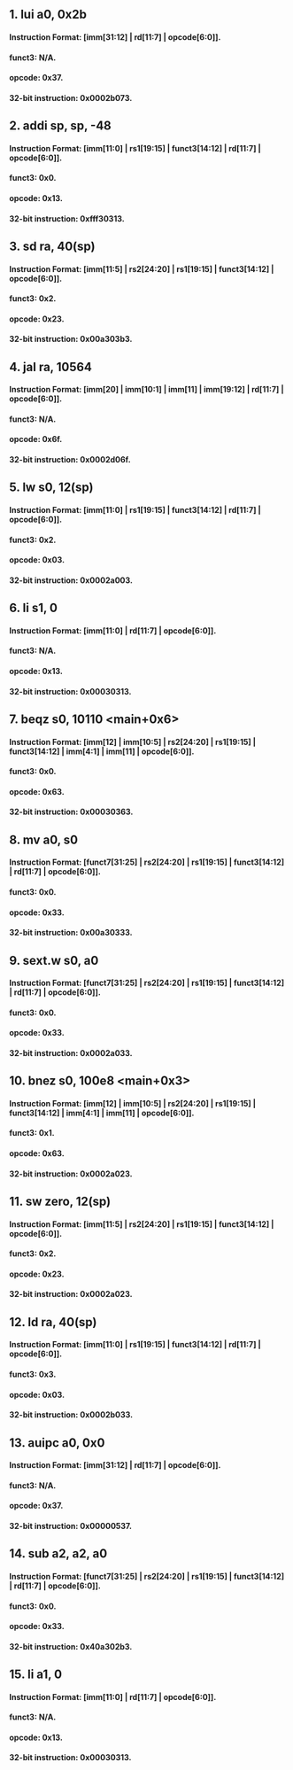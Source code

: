 ## 1. lui a0, 0x2b
#### Instruction Format: [imm[31:12] | rd[11:7] | opcode[6:0]].
#### funct3: N/A.
#### opcode: 0x37.
#### 32-bit instruction: 0x0002b073.

## 2. addi sp, sp, -48
#### Instruction Format: [imm[11:0] | rs1[19:15] | funct3[14:12] | rd[11:7] | opcode[6:0]].
#### funct3: 0x0.
#### opcode: 0x13.
#### 32-bit instruction: 0xfff30313.

## 3. sd ra, 40(sp)
#### Instruction Format: [imm[11:5] | rs2[24:20] | rs1[19:15] | funct3[14:12] | opcode[6:0]].
#### funct3: 0x2.
#### opcode: 0x23.
#### 32-bit instruction: 0x00a303b3.

## 4. jal ra, 10564 <printf>
#### Instruction Format: [imm[20] | imm[10:1] | imm[11] | imm[19:12] | rd[11:7] | opcode[6:0]].
#### funct3: N/A.
#### opcode: 0x6f.
#### 32-bit instruction: 0x0002d06f.

## 5. lw s0, 12(sp)
#### Instruction Format: [imm[11:0] | rs1[19:15] | funct3[14:12] | rd[11:7] | opcode[6:0]].
#### funct3: 0x2.
#### opcode: 0x03.
#### 32-bit instruction: 0x0002a003.

## 6. li s1, 0
#### Instruction Format: [imm[11:0] | rd[11:7] | opcode[6:0]].
#### funct3: N/A.
#### opcode: 0x13.
#### 32-bit instruction: 0x00030313.

## 7. beqz s0, 10110 <main+0x6>
#### Instruction Format: [imm[12] | imm[10:5] | rs2[24:20] | rs1[19:15] | funct3[14:12] | imm[4:1] | imm[11] | opcode[6:0]].
#### funct3: 0x0.
#### opcode: 0x63.
#### 32-bit instruction: 0x00030363.

## 8. mv a0, s0
#### Instruction Format: [funct7[31:25] | rs2[24:20] | rs1[19:15] | funct3[14:12] | rd[11:7] | opcode[6:0]].
#### funct3: 0x0.
#### opcode: 0x33.
#### 32-bit instruction: 0x00a30333.

## 9. sext.w s0, a0
#### Instruction Format: [funct7[31:25] | rs2[24:20] | rs1[19:15] | funct3[14:12] | rd[11:7] | opcode[6:0]].
#### funct3: 0x0.
#### opcode: 0x33.
#### 32-bit instruction: 0x0002a033.

## 10. bnez s0, 100e8 <main+0x3>
#### Instruction Format: [imm[12] | imm[10:5] | rs2[24:20] | rs1[19:15] | funct3[14:12] | imm[4:1] | imm[11] | opcode[6:0]].
#### funct3: 0x1.
#### opcode: 0x63.
#### 32-bit instruction: 0x0002a023.

## 11. sw zero, 12(sp)
#### Instruction Format: [imm[11:5] | rs2[24:20] | rs1[19:15] | funct3[14:12] | opcode[6:0]].
#### funct3: 0x2.
#### opcode: 0x23.
#### 32-bit instruction: 0x0002a023.

## 12. ld ra, 40(sp)
#### Instruction Format: [imm[11:0] | rs1[19:15] | funct3[14:12] | rd[11:7] | opcode[6:0]].
#### funct3: 0x3.
#### opcode: 0x03.
#### 32-bit instruction: 0x0002b033.

## 13. auipc a0, 0x0
#### Instruction Format: [imm[31:12] | rd[11:7] | opcode[6:0]].
#### funct3: N/A.
#### opcode: 0x37.
#### 32-bit instruction: 0x00000537.

## 14. sub a2, a2, a0
#### Instruction Format: [funct7[31:25] | rs2[24:20] | rs1[19:15] | funct3[14:12] | rd[11:7] | opcode[6:0]].
#### funct3: 0x0.
#### opcode: 0x33.
#### 32-bit instruction: 0x40a302b3.

## 15. li a1, 0
#### Instruction Format: [imm[11:0] | rd[11:7] | opcode[6:0]].
#### funct3: N/A.
#### opcode: 0x13.
#### 32-bit instruction: 0x00030313.
